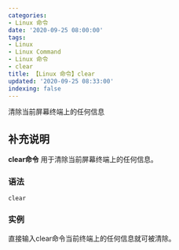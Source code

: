 ```yaml
---
categories:
- Linux 命令
date: '2020-09-25 08:00:00'
tags:
- Linux
- Linux Command
- Linux 命令
- clear
title: 【Linux 命令】clear
updated: '2020-09-25 08:33:00'
indexing: false
---
```


清除当前屏幕终端上的任何信息

## 补充说明

**clear命令** 用于清除当前屏幕终端上的任何信息。

###  语法

```shell
clear
```

###  实例

直接输入clear命令当前终端上的任何信息就可被清除。


<!-- Linux命令行搜索引擎：https://jaywcjlove.github.io/linux-command/ -->